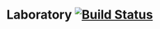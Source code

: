 # Laboratory [![Build Status][travis-img]][travis-url]

[travis-img]: https://travis-ci.org/simulated-reality/laboratory.svg?branch=master
[travis-url]: https://travis-ci.org/simulated-reality/laboratory
